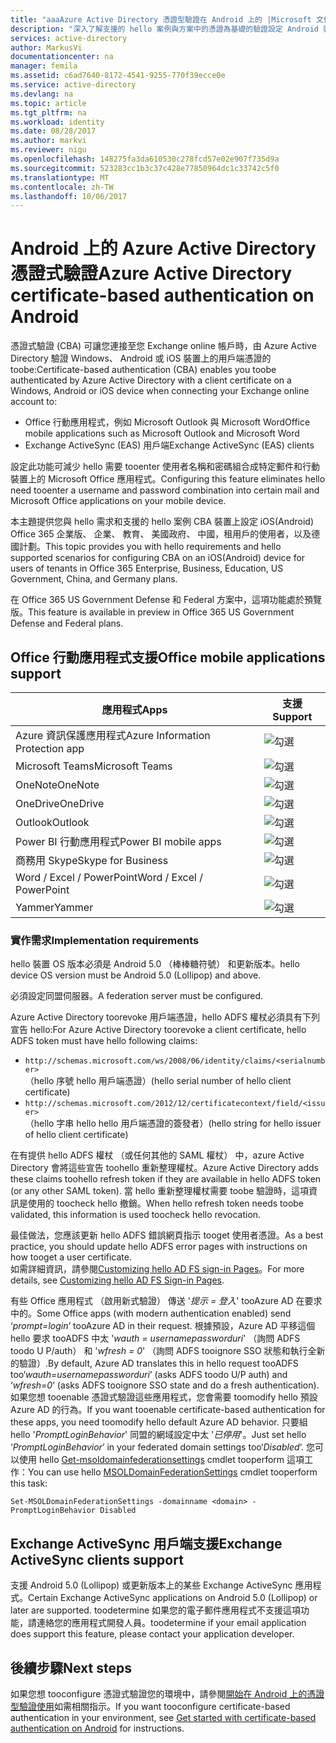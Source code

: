 ```yaml
---
title: "aaaAzure Active Directory 憑證型驗證在 Android 上的 |Microsoft 文件"
description: "深入了解支援的 hello 案例與方案中的憑證為基礎的驗證設定 Android 裝置中的 hello 需求"
services: active-directory
author: MarkusVi
documentationcenter: na
manager: femila
ms.assetid: c6ad7640-8172-4541-9255-770f39ecce0e
ms.service: active-directory
ms.devlang: na
ms.topic: article
ms.tgt_pltfrm: na
ms.workload: identity
ms.date: 08/28/2017
ms.author: markvi
ms.reviewer: nigu
ms.openlocfilehash: 148275fa3da610530c278fcd57e02e907f735d9a
ms.sourcegitcommit: 523283cc1b3c37c428e77850964dc1c33742c5f0
ms.translationtype: MT
ms.contentlocale: zh-TW
ms.lasthandoff: 10/06/2017
---
```

# <a name="azure-active-directory-certificate-based-authentication-on-android"></a><span data-ttu-id="ec277-103">Android 上的 Azure Active Directory 憑證式驗證</span><span class="sxs-lookup"><span data-stu-id="ec277-103">Azure Active Directory certificate-based authentication on Android</span></span>


<span data-ttu-id="ec277-104">憑證式驗證 (CBA) 可讓您連接至您 Exchange online 帳戶時，由 Azure Active Directory 驗證 Windows、 Android 或 iOS 裝置上的用戶端憑證的 toobe:</span><span class="sxs-lookup"><span data-stu-id="ec277-104">Certificate-based authentication (CBA) enables you toobe authenticated by Azure Active Directory with a client certificate on a Windows, Android or iOS device when connecting your Exchange online account to:</span></span> 

* <span data-ttu-id="ec277-105">Office 行動應用程式，例如 Microsoft Outlook 與 Microsoft Word</span><span class="sxs-lookup"><span data-stu-id="ec277-105">Office mobile applications such as Microsoft Outlook and Microsoft Word</span></span>   
* <span data-ttu-id="ec277-106">Exchange ActiveSync (EAS) 用戶端</span><span class="sxs-lookup"><span data-stu-id="ec277-106">Exchange ActiveSync (EAS) clients</span></span> 

<span data-ttu-id="ec277-107">設定此功能可減少 hello 需要 tooenter 使用者名稱和密碼組合成特定郵件和行動裝置上的 Microsoft Office 應用程式。</span><span class="sxs-lookup"><span data-stu-id="ec277-107">Configuring this feature eliminates hello need tooenter a username and password combination into certain mail and Microsoft Office applications on your mobile device.</span></span> 

<span data-ttu-id="ec277-108">本主題提供您與 hello 需求和支援的 hello 案例 CBA 裝置上設定 iOS(Android) Office 365 企業版、 企業、 教育、 美國政府、 中國，租用戶的使用者，以及德國計劃。</span><span class="sxs-lookup"><span data-stu-id="ec277-108">This topic provides you with hello requirements and hello supported scenarios for configuring CBA on an iOS(Android) device for users of tenants in Office 365 Enterprise, Business, Education, US Government, China, and Germany plans.</span></span>



<span data-ttu-id="ec277-109">在 Office 365 US Government Defense 和 Federal 方案中，這項功能處於預覽版。</span><span class="sxs-lookup"><span data-stu-id="ec277-109">This feature is available in preview in Office 365 US Government Defense and Federal plans.</span></span>


## <a name="office-mobile-applications-support"></a><span data-ttu-id="ec277-110">Office 行動應用程式支援</span><span class="sxs-lookup"><span data-stu-id="ec277-110">Office mobile applications support</span></span>
| <span data-ttu-id="ec277-111">應用程式</span><span class="sxs-lookup"><span data-stu-id="ec277-111">Apps</span></span> | <span data-ttu-id="ec277-112">支援</span><span class="sxs-lookup"><span data-stu-id="ec277-112">Support</span></span> |
| --- | --- |
| <span data-ttu-id="ec277-113">Azure 資訊保護應用程式</span><span class="sxs-lookup"><span data-stu-id="ec277-113">Azure Information Protection app</span></span> |![勾選][1] |
| <span data-ttu-id="ec277-115">Microsoft Teams</span><span class="sxs-lookup"><span data-stu-id="ec277-115">Microsoft Teams</span></span> |![勾選][1] |
| <span data-ttu-id="ec277-117">OneNote</span><span class="sxs-lookup"><span data-stu-id="ec277-117">OneNote</span></span> |![勾選][1] |
| <span data-ttu-id="ec277-119">OneDrive</span><span class="sxs-lookup"><span data-stu-id="ec277-119">OneDrive</span></span> |![勾選][1] |
| <span data-ttu-id="ec277-121">Outlook</span><span class="sxs-lookup"><span data-stu-id="ec277-121">Outlook</span></span> |![勾選][1] |
| <span data-ttu-id="ec277-123">Power BI 行動應用程式</span><span class="sxs-lookup"><span data-stu-id="ec277-123">Power BI mobile apps</span></span> |![勾選][1] |
| <span data-ttu-id="ec277-125">商務用 Skype</span><span class="sxs-lookup"><span data-stu-id="ec277-125">Skype for Business</span></span> |![勾選][1] |
| <span data-ttu-id="ec277-127">Word / Excel / PowerPoint</span><span class="sxs-lookup"><span data-stu-id="ec277-127">Word / Excel / PowerPoint</span></span> |![勾選][1] |
| <span data-ttu-id="ec277-129">Yammer</span><span class="sxs-lookup"><span data-stu-id="ec277-129">Yammer</span></span> |![勾選][1] |


### <a name="implementation-requirements"></a><span data-ttu-id="ec277-131">實作需求</span><span class="sxs-lookup"><span data-stu-id="ec277-131">Implementation requirements</span></span>

<span data-ttu-id="ec277-132">hello 裝置 OS 版本必須是 Android 5.0 （棒棒糖符號） 和更新版本。</span><span class="sxs-lookup"><span data-stu-id="ec277-132">hello device OS version must be Android 5.0 (Lollipop) and above.</span></span> 

<span data-ttu-id="ec277-133">必須設定同盟伺服器。</span><span class="sxs-lookup"><span data-stu-id="ec277-133">A federation server must be configured.</span></span>  

<span data-ttu-id="ec277-134">Azure Active Directory toorevoke 用戶端憑證，hello ADFS 權杖必須具有下列宣告 hello:</span><span class="sxs-lookup"><span data-stu-id="ec277-134">For Azure Active Directory toorevoke a client certificate, hello ADFS token must have hello following claims:</span></span>  

* `http://schemas.microsoft.com/ws/2008/06/identity/claims/<serialnumber>`  
  <span data-ttu-id="ec277-135">（hello 序號 hello 用戶端憑證）</span><span class="sxs-lookup"><span data-stu-id="ec277-135">(hello serial number of hello client certificate)</span></span> 
* `http://schemas.microsoft.com/2012/12/certificatecontext/field/<issuer>`  
  <span data-ttu-id="ec277-136">（hello 字串 hello hello 用戶端憑證的簽發者）</span><span class="sxs-lookup"><span data-stu-id="ec277-136">(hello string for hello issuer of hello client certificate)</span></span> 

<span data-ttu-id="ec277-137">在有提供 hello ADFS 權杖 （或任何其他的 SAML 權杖） 中，azure Active Directory 會將這些宣告 toohello 重新整理權杖。</span><span class="sxs-lookup"><span data-stu-id="ec277-137">Azure Active Directory adds these claims toohello refresh token if they are available in hello ADFS token (or any other SAML token).</span></span> <span data-ttu-id="ec277-138">當 hello 重新整理權杖需要 toobe 驗證時，這項資訊是使用的 toocheck hello 撤銷。</span><span class="sxs-lookup"><span data-stu-id="ec277-138">When hello refresh token needs toobe validated, this information is used toocheck hello revocation.</span></span> 

<span data-ttu-id="ec277-139">最佳做法，您應該更新 hello ADFS 錯誤網頁指示 tooget 使用者憑證。</span><span class="sxs-lookup"><span data-stu-id="ec277-139">As a best practice, you should update hello ADFS error pages with instructions on how tooget a user certificate.</span></span>  
<span data-ttu-id="ec277-140">如需詳細資訊，請參閱[Customizing hello AD FS sign-in Pages](https://technet.microsoft.com/library/dn280950.aspx)。</span><span class="sxs-lookup"><span data-stu-id="ec277-140">For more details, see [Customizing hello AD FS Sign-in Pages](https://technet.microsoft.com/library/dn280950.aspx).</span></span>  

<span data-ttu-id="ec277-141">有些 Office 應用程式 （啟用新式驗證） 傳送 '*提示 = 登入*' tooAzure AD 在要求中的。</span><span class="sxs-lookup"><span data-stu-id="ec277-141">Some Office apps (with modern authentication enabled) send ‘*prompt=login*’ tooAzure AD in their request.</span></span> <span data-ttu-id="ec277-142">根據預設，Azure AD 平移這個 hello 要求 tooADFS 中太 '*wauth = usernamepassworduri*' （詢問 ADFS toodo U P/auth） 和 '*wfresh = 0*' （詢問 ADFS tooignore SSO 狀態和執行全新的驗證）.</span><span class="sxs-lookup"><span data-stu-id="ec277-142">By default, Azure AD translates this in hello request tooADFS too‘*wauth=usernamepassworduri*’ (asks ADFS toodo U/P auth) and ‘*wfresh=0*’ (asks ADFS tooignore SSO state and do a fresh authentication).</span></span> <span data-ttu-id="ec277-143">如果您想 tooenable 憑證式驗證這些應用程式，您會需要 toomodify hello 預設 Azure AD 的行為。</span><span class="sxs-lookup"><span data-stu-id="ec277-143">If you want tooenable certificate-based authentication for these apps, you need toomodify hello default Azure AD behavior.</span></span> <span data-ttu-id="ec277-144">只要組 hello '*PromptLoginBehavior*' 同盟的網域設定中太 '*已停用*'。</span><span class="sxs-lookup"><span data-stu-id="ec277-144">Just set hello ‘*PromptLoginBehavior*’ in your federated domain settings too‘*Disabled*‘.</span></span> <span data-ttu-id="ec277-145">您可以使用 hello [Get-msoldomainfederationsettings](/powershell/module/msonline/set-msoldomainfederationsettings?view=azureadps-1.0) cmdlet tooperform 這項工作：</span><span class="sxs-lookup"><span data-stu-id="ec277-145">You can use hello [MSOLDomainFederationSettings](/powershell/module/msonline/set-msoldomainfederationsettings?view=azureadps-1.0) cmdlet tooperform this task:</span></span>

`Set-MSOLDomainFederationSettings -domainname <domain> -PromptLoginBehavior Disabled`



## <a name="exchange-activesync-clients-support"></a><span data-ttu-id="ec277-146">Exchange ActiveSync 用戶端支援</span><span class="sxs-lookup"><span data-stu-id="ec277-146">Exchange ActiveSync clients support</span></span>
<span data-ttu-id="ec277-147">支援 Android 5.0 (Lollipop) 或更新版本上的某些 Exchange ActiveSync 應用程式。</span><span class="sxs-lookup"><span data-stu-id="ec277-147">Certain Exchange ActiveSync applications on Android 5.0 (Lollipop) or later are supported.</span></span> <span data-ttu-id="ec277-148">toodetermine 如果您的電子郵件應用程式不支援這項功能，請連絡您的應用程式開發人員。</span><span class="sxs-lookup"><span data-stu-id="ec277-148">toodetermine if your email application does support this feature, please contact your application developer.</span></span> 


## <a name="next-steps"></a><span data-ttu-id="ec277-149">後續步驟</span><span class="sxs-lookup"><span data-stu-id="ec277-149">Next steps</span></span>

<span data-ttu-id="ec277-150">如果您想 tooconfigure 憑證式驗證您的環境中，請參閱[開始在 Android 上的憑證型驗證使用](active-directory-certificate-based-authentication-get-started.md)如需相關指示。</span><span class="sxs-lookup"><span data-stu-id="ec277-150">If you want tooconfigure certificate-based authentication in your environment, see [Get started with certificate-based authentication on Android](active-directory-certificate-based-authentication-get-started.md) for instructions.</span></span>

<!--Image references-->
[1]: ./media/active-directory-certificate-based-authentication-android/ic195031.png
